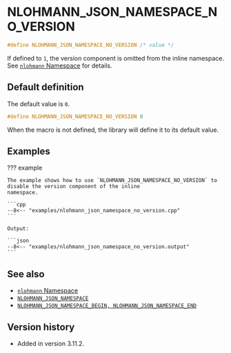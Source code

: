 # NLOHMANN_JSON_NAMESPACE_NO_VERSION

```cpp
#define NLOHMANN_JSON_NAMESPACE_NO_VERSION /* value */
```

If defined to `1`, the version component is omitted from the inline namespace. See
[`nlohmann` Namespace](../../features/namespace.md#structure) for details.

## Default definition

The default value is `0`.

```cpp
#define NLOHMANN_JSON_NAMESPACE_NO_VERSION 0
```

When the macro is not defined, the library will define it to its default value.

## Examples

??? example

    The example shows how to use `NLOHMANN_JSON_NAMESPACE_NO_VERSION` to disable the version component of the inline
    namespace.
    
    ```cpp
    --8<-- "examples/nlohmann_json_namespace_no_version.cpp"
    ```
    
    Output:
    
    ```json
    --8<-- "examples/nlohmann_json_namespace_no_version.output"
    ```

## See also

- [`nlohmann` Namespace](../../features/namespace.md)
- [`NLOHMANN_JSON_NAMESPACE`](nlohmann_json_namespace.md)
- [`NLOHMANN_JSON_NAMESPACE_BEGIN, NLOHMANN_JSON_NAMESPACE_END`](nlohmann_json_namespace_begin.md)

## Version history

- Added in version 3.11.2.
